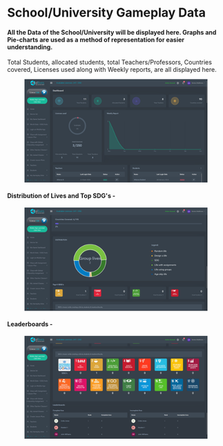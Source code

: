 # School/University Gameplay Data

#### All the Data of the School/University will be displayed here. Graphs and Pie-charts are used as a method of representation for easier understanding.

Total Students, allocated students, total Teachers/Professors, Countries covered, Licenses used along with Weekly reports, are all displayed here.

<figure><img src="../.gitbook/assets/Screenshot 2024-03-11 131635.png" alt=""><figcaption></figcaption></figure>

#### Distribution of Lives and Top SDG's -

<figure><img src="../.gitbook/assets/Screenshot 2024-03-11 131706.png" alt=""><figcaption></figcaption></figure>

#### Leaderboards -&#x20;

<figure><img src="../.gitbook/assets/Screenshot 2024-03-11 131713.png" alt=""><figcaption></figcaption></figure>
